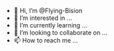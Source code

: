 - 👋 Hi, I’m @Flying-Bision
- 👀 I’m interested in ...
- 🌱 I’m currently learning ...
- 💞️ I’m looking to collaborate on ...
- 📫 How to reach me ...

<!---
Flying-Bision/Flying-Bision is a ✨ special ✨ repository because its `README.md` (this file) appears on your GitHub profile.
You can click the Preview link to take a look at your changes.
--->
